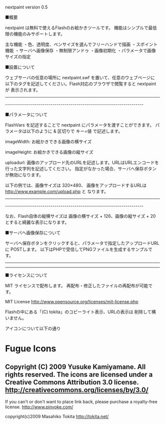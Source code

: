 
nextpaint version 0.5

■概要

nextpaint は無料で使えるFlashのお絵かきツールです。
機能はシンプルで最低限の機能のみサポートします。

主な機能
・色、透明度、ペンサイズを選んでフリーハンドで描画
・スポイント機能
・サーバへ画像保存
・無制限アンドゥ
・画像初期化
・パラメータで画像サイズの指定


■設置について

ウェブサーバの任意の場所に nextpaint.swf を置いて、任意のウェブページに
以下のタグを記述してください。Flash対応のブラウザで閲覧すると nextpaint が
表示されます。

----------------------------------------------------------------------
<object type="application/x-shockwave-flash" 
 data="nextpaint.swf" width="776" height="500" >
  <param name="movie" value="nextpaint.swf" />
  <param name="FlashVars" value="imageWidth=640&imageHeight=480" />
</object>
----------------------------------------------------------------------


■パラメータについて

FlashVars を記述することで nextpaint にパラメータを渡すことができます。
パラメータは以下のように & 区切りで キー=値 で記述します。

<param name="FlashVars" value="imageWidth=640&imageHeight=480" />

imageWidth:
お絵かきできる画像の横サイズ

imageHeight:
お絵かきできる画像の縦サイズ

uploadurl:
画像のアップロード先のURLを記述します。URLはURLエンコードを
行った文字列を記述してください。
指定がなかった場合、サーバへ保存ボタンが無効になります。

以下の例では、画像サイズは 320×480、
画像をアップロードするURLは http://www.example.com/upload.php と
なります。

----------------------------------------------------------------------
<object type="application/x-shockwave-flash"
data="nextpaint.swf" width="456" height="500" >
  <param name="movie" value="nextpaint.swf" />
  <param name="FlashVars" value="imageWidth=320&imageHeight=480&uploadurl=http%3A%2F%2Fwww.example.com%2Fupload.php"
/>
</object>
----------------------------------------------------------------------

なお、Flash自体の縦横サイズは 画像の横サイズ + 126、画像の縦サイズ + 20 
とすると綺麗な表示になります。


■サーバへ画像保存について

サーバへ保存ボタンをクリックすると、パラメータで指定したアップロードURLに
POSTします。
以下はPHPで受信してPNGファイルを生成するサンプルです。

----------------------------------------------------------------------
<?php

$png = file_get_contents("php://input");

$filename = './a.png'; // a.png には書き込み権限が必要

$fp = fopen($filename, 'wb');
fwrite($fp, $png);
fclose($fp);

?>
----------------------------------------------------------------------

■ライセンスについて

MIT ライセンスで配布します。
再配布・修正したファイルの再配布が可能です。

MIT License
http://www.opensource.org/licenses/mit-license.php

Flashの中にある「(C) tokita」のコピーライト表示、URLの表示は
削除して構いません。


アイコンについて以下の通り

Fugue Icons
============================================================
Copyright (C) 2009 Yusuke Kamiyamane. All rights reserved.
The icons are licensed under a Creative Commons Attribution
3.0 license. <http://creativecommons.org/licenses/by/3.0/>
------------------------------------------------------------
If you can't or don't want to place link back, please
purchase a royalty-free license. <http://www.pinvoke.com/>


copyright(c)2009 Masahiko Tokita http://tokita.net/ 


